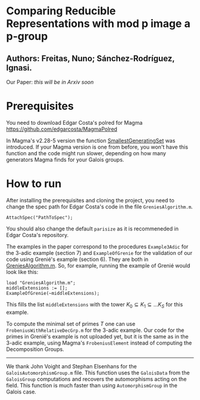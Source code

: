 # Comparing Reducible Representations with mod p image a p-group
## Authors: Freitas, Nuno; Sánchez-Rodríguez, Ignasi.
Our Paper: _this will be in Arxiv soon_

# Prerequisites
You need to download Edgar Costa's polred for Magma
https://github.com/edgarcosta/MagmaPolred

In Magma's v2.28-5 version the function [SmallestGeneratingSet](http://magma.maths.usyd.edu.au/magma/handbook/text/647#7298) was introduced. If your Magma version is one from before, you won't have this function and the code might run slower, depending on how many generators Magma finds for your Galois groups. 


# How to run
After installing the prerequisites and cloning the project, you need to change the spec path for Edgar Costa's code in the file `GreniesAlgorithm.m`. 

` AttachSpec("PathToSpec"); `

You should also change the default `parisize` as it is recommeneded in Edgar Costa's repository. 

The examples in the paper correspond to the procedures `Example3Adic` for the 3-adic example (section 7) and `ExampleOfGrenie` for the validation of our code using Grenié's example (section 6). They are both in [GreniesAlgorithm.m](https://github.com/IgnasiSanchez/ComparingReducibleReps/blob/main/GreniesAlgorithm.m). So, for example, running the example of Grenié would look like this:

```
load "GreniesAlgorithm.m";
middleExtensions := [];
ExampleOfGrenie(~middleExtensions);
```

This fills the list `middleExtensions` with the tower $K_0 \subseteq K_1\subseteq \dots K_S$ for this example. 

To compute the minimal set of primes $T$ one can use `FrobeniusWithRelativeDecGrp.m` for the 3-adic example. Our code for the primes in Grenié's example is not uploaded yet, but it is the same as in the 3-adic example, using Magma's `FrobeniusElement` instead of computing the Decomposition Groups. 

---

We thank John Voight and Stephan Elsenhans for the `GaloisAutomorphismGroup.m` file. This function uses the `GaloisData` from the `GaloisGroup` computations and recovers the automorphisms acting on the field. This function is much faster than using `AutomorphismGroup` in the Galois case. 